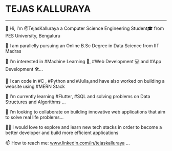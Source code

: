    #     **TEJAS KALLURAYA**
   ---                                         
 👋 Hi, I’m @TejasKalluraya a Computer Science Engineering Student🎓 from PES University, Bengaluru
 
 🏫 I am parallelly pursuing an Online B.Sc Degree in Data Science from IIT Madras

👀 I’m interested in #Machine Learning 💭, #Web Development 💻 and #App Development 🛠...

📑 I can code in #C , #Python and #Julia,and have also worked on building a website using #MERN Stack

📖 I’m currently learning #Flutter, #SQL and solving problems on Data Structures and Algorithms  ...

💞️ I’m looking to collaborate on building innovative web applications that aim to solve real life problems...

🙌🏼 I would love to explore and learn new tech stacks in order to become a better developer and build more efficient applications

📫 How to reach me: www.linkedin.com/in/tejaskalluraya ...

<!---
TejasKalluraya/TejasKalluraya is a ✨ special ✨ repository because its `README.md` (this file) appears on your GitHub profile.
You can click the Preview link to take a look at your changes.
--->
